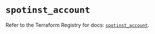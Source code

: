# `spotinst_account`

Refer to the Terraform Registry for docs: [`spotinst_account`](https://registry.terraform.io/providers/spotinst/spotinst/1.213.1/docs/resources/account).
